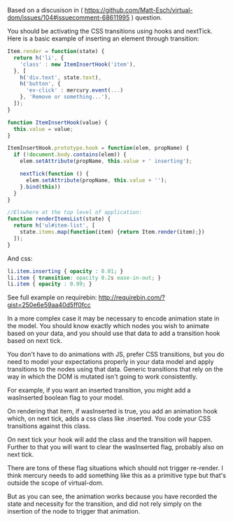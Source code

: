 Based on a discusison in ( https://github.com/Matt-Esch/virtual-dom/issues/104#issuecomment-68611995 ) question.

You should be activating the CSS transitions using hooks and nextTick. Here is a basic example of inserting an element through transition:
```javascript
Item.render = function(state) {
  return h('li', {
    'class' : new ItemInsertHook('item'),
  }, [
    h('div.text', state.text), 
    h('button', {
      'ev-click' : mercury.event(...)
    }, 'Remove or something...'),
  ]);
}

function ItemInsertHook(value) {
  this.value = value;
}

ItemInsertHook.prototype.hook = function(elem, propName) {
  if (!document.body.contains(elem)) {
    elem.setAttribute(propName, this.value + ' inserting');

    nextTick(function () {
      elem.setAttribute(propName, this.value + '');
    }.bind(this))
  }
}

//Elswhere at the top level of application:
function renderItemsList(state) {
  return h('ul#item-list', [
    state.items.map(function(item) {return Item.render(item);})
  ]);
}
```

And css:
```css
li.item.inserting { opacity : 0.01; }
li.item { transition: opacity 0.2s ease-in-out; }
li.item { opacity : 0.99; }
```

See full example on requirebin: http://requirebin.com/?gist=250e6e59aa40d5ff0fcc

In a more complex case it may be necessary to encode animation state in the model. You should know exactly which nodes you wish to animate based on your data, and you should use that data to add a transition hook based on next tick.

You don't have to do animations with JS, prefer CSS transitions, but you do need to model your expectations properly in your data model and apply transitions to the nodes using that data. Generic transitions that rely on the way in which the DOM is mutated isn't going to work consistently.

For example, if you want an inserted transition, you might add a wasInserted boolean flag to your model.

On rendering that item, if wasInserted is true, you add an animation hook which, on next tick, adds a css class like .inserted. You code your CSS transitions against this class.

On next tick your hook will add the class and the transition will happen. Further to that you will want to clear the wasInserted flag, probably also on next tick.

There are tons of these flag situations which should not trigger re-render. I think mercury needs to add something like this as a primitive type but that's outside the scope of virtual-dom.

But as you can see, the animation works because you have recorded the state and necessity for the transition, and did not rely simply on the insertion of the node to trigger that animation.
